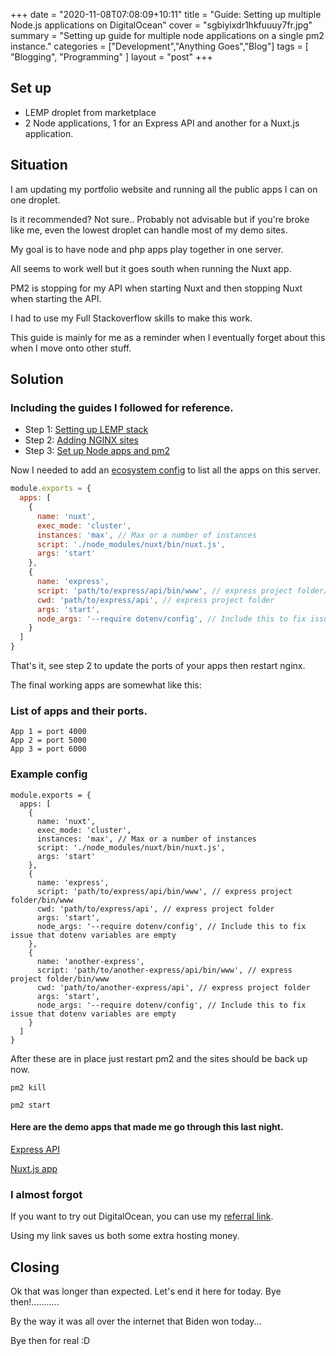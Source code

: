 +++
date = "2020-11-08T07:08:09+10:11"
title = "Guide: Setting up multiple Node.js applications on DigitalOcean"
cover = "sgbiyixdr1hkfuuuy7fr.jpg"
summary = "Setting up guide for multiple node applications on a single pm2 instance."
categories = ["Development","Anything Goes","Blog"]
tags = [
  "Blogging",
  "Programming"
]
layout = "post"
+++

## Set up

- LEMP droplet from marketplace
- 2 Node applications, 1 for an Express API and another for a Nuxt.js application.

## Situation

I am updating my portfolio website and running all the public apps I can on one droplet.

Is it recommended? Not sure.. Probably not advisable but if you're broke like me, even the lowest droplet can handle most of my demo sites.

My goal is to have node and php apps play together in one server.

All seems to work well but it goes south when running the Nuxt app.

PM2 is stopping for my API when starting Nuxt and then stopping Nuxt when starting the API.

I had to use my Full Stackoverflow skills to make this work.

This guide is mainly for me as a reminder when I eventually forget about this when I move onto other stuff.

## Solution

### Including the guides I followed for reference.

- Step 1: [Setting up LEMP stack](https://marketplace.digitalocean.com/apps/lemp#getting-started)
- Step 2: [Adding NGINX sites](https://www.digitalocean.com/community/tutorials/how-to-set-up-nginx-server-blocks-virtual-hosts-on-ubuntu-16-04)
- Step 3: [Set up Node apps and pm2](https://www.digitalocean.com/community/tutorials/how-to-set-up-a-node-js-application-for-production-on-ubuntu-16-04)

Now I needed to add an [ecosystem config](https://github.com/sudoist/practice-nuxt-tic-tac-toe/blob/master/ecosystem.config.js.example) to list all the apps on this server.

```javascript
module.exports = {
  apps: [
    {
      name: 'nuxt',
      exec_mode: 'cluster',
      instances: 'max', // Max or a number of instances
      script: './node_modules/nuxt/bin/nuxt.js',
      args: 'start'
    },
    {
      name: 'express',
      script: 'path/to/express/api/bin/www', // express project folder/bin/www
      cwd: 'path/to/express/api', // express project folder
      args: 'start',
      node_args: '--require dotenv/config', // Include this to fix issue that dotenv variables are empty
    }
  ]
}
```

That's it, see step 2 to update the ports of your apps then restart nginx.

The final working apps are somewhat like this:

### List of apps and their ports.

```
App 1 = port 4000
App 2 = port 5000
App 3 = port 6000

```

### Example config
```
module.exports = {
  apps: [
    {
      name: 'nuxt',
      exec_mode: 'cluster',
      instances: 'max', // Max or a number of instances
      script: './node_modules/nuxt/bin/nuxt.js',
      args: 'start'
    },
    {
      name: 'express',
      script: 'path/to/express/api/bin/www', // express project folder/bin/www
      cwd: 'path/to/express/api', // express project folder
      args: 'start',
      node_args: '--require dotenv/config', // Include this to fix issue that dotenv variables are empty
    },
    {
      name: 'another-express',
      script: 'path/to/another-express/api/bin/www', // express project folder/bin/www
      cwd: 'path/to/another-express/api', // express project folder
      args: 'start',
      node_args: '--require dotenv/config', // Include this to fix issue that dotenv variables are empty
    }
  ]
}
```

After these are in place just restart pm2 and the sites should be back up now.

```
pm2 kill

pm2 start
```

#### Here are the demo apps that made me go through this last night.

[Express API](https://api.labada.tigasoft.dev/api/order/5f9ccfe54dcc92012501909e)

[Nuxt.js app](https://tictacvue.tigasoft.dev/)

### I almost forgot

If you want to try out DigitalOcean, you can use my [referral link](https://m.do.co/c/83cff1ac53a7).

Using my link saves us both some extra hosting money.

## Closing

Ok that was longer than expected.
Let's end it here for today. Bye then!...........

By the way it was all over the internet that Biden won today...

Bye then for real :D
